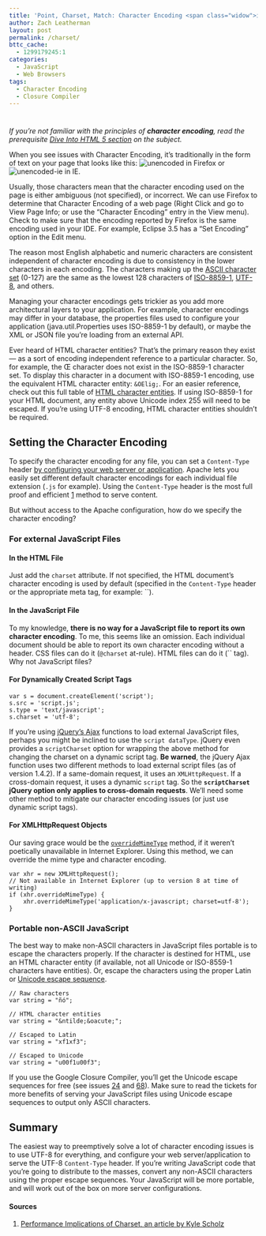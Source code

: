 ```yaml
---
title: 'Point, Charset, Match: Character Encoding <span class="widow">in JavaScript</span>'
author: Zach Leatherman
layout: post
permalink: /charset/
bttc_cache:
  - 1299179245:1
categories:
  - JavaScript
  - Web Browsers
tags:
  - Character Encoding
  - Closure Compiler
---
```

# 

*If you’re not familiar with the principles of **character encoding**, read the prerequisite [Dive Into HTML 5 section][1] on the subject.*

 [1]: http://diveintohtml5.org/semantics.html#encoding

When you see issues with Character Encoding, it’s traditionally in the form of text on your page that looks like this: ![][2] in Firefox or ![][3] in IE.

 [2]: http://www.zachleat.com/web/wp-content/uploads/2010/03/unencoded.png "unencoded"
 [3]: http://www.zachleat.com/web/wp-content/uploads/2010/03/unencoded-ie.png "unencoded-ie"

Usually, those characters mean that the character encoding used on the page is either ambiguous (not specified), or incorrect. We can use Firefox to determine that Character Encoding of a web page (Right Click and go to View Page Info; or use the “Character Encoding” entry in the View menu). Check to make sure that the encoding reported by Firefox is the same encoding used in your IDE. For example, Eclipse 3.5 has a “Set Encoding” option in the Edit menu.

The reason most English alphabetic and numeric characters are consistent independent of character encoding is due to consistency in the lower characters in each encoding. The characters making up the [ASCII character set][4] (0-127) are the same as the lowest 128 characters of [ISO-8859-1][5], [UTF-8][6], and others.

 [4]: http://www.asciitable.com/
 [5]: http://en.wikipedia.org/wiki/ISO/IEC_8859-1#ISO-8859-1
 [6]: http://www.utf8-chartable.de/

Managing your character encodings gets trickier as you add more architectural layers to your application. For example, character encodings may differ in your database, the properties files used to configure your application (java.util.Properties uses ISO-8859-1 by default), or maybe the XML or JSON file you’re loading from an external API.

Ever heard of HTML character entities? That’s the primary reason they exist — as a sort of encoding independent reference to a particular character. So, for example, the Œ character does not exist in the ISO-8859-1 character set. To display this character in a document with ISO-8859-1 encoding, use the equivalent HTML character entity: `&OElig;`. For an easier reference, check out this full table of [HTML character entities][7]. If using ISO-8859-1 for your HTML document, any entity above Unicode index 255 will need to be escaped. If you’re using UTF-8 encoding, HTML character entities shouldn’t be required.

 [7]: http://en.wikipedia.org/wiki/List_of_XML_and_HTML_character_entity_references

## Setting the Character Encoding

To specify the character encoding for any file, you can set a `Content-Type` header [by configuring your web server or application][8]. Apache lets you easily set different default character encodings for each individual file extension (`.js` for example). Using the `Content-Type` header is the most full proof and efficient [1][9] method to serve content.

 [8]: http://www.w3.org/International/O-HTTP-charset
 [9]: #performance

But without access to the Apache configuration, how do we specify the character encoding?

### For external JavaScript Files

#### In the HTML File

Just add the `charset` attribute. If not specified, the HTML document’s character encoding is used by default (specified in the `Content-Type` header or the appropriate meta tag, for example: ``).

    

#### In the JavaScript File

To my knowledge, **there is no way for a JavaScript file to report its own character encoding**. To me, this seems like an omission. Each individual document should be able to report its own character encoding without a header. CSS files can do it (`@charset` at-rule). HTML files can do it (`` tag). Why not JavaScript files?

#### For Dynamically Created Script Tags

    var s = document.createElement('script');
    s.src = 'script.js';
    s.type = 'text/javascript';
    s.charset = 'utf-8';

If you’re using [jQuery’s Ajax][10] functions to load external JavaScript files, perhaps you might be inclined to use the `script dataType`. jQuery even provides a `scriptCharset` option for wrapping the above method for changing the charset on a dynamic script tag. **Be warned**, the jQuery Ajax function uses two different methods to load external script files (as of version 1.4.2). If a same-domain request, it uses an `XMLHttpRequest`. If a cross-domain request, it uses a dynamic `script` tag. So the **`scriptCharset` jQuery option only applies to cross-domain requests**. We’ll need some other method to mitigate our character encoding issues (or just use dynamic script tags).

 [10]: http://api.jquery.com/jQuery.ajax/

#### For XMLHttpRequest Objects

Our saving grace would be the [`overrideMimeType`][11] method, if it weren’t poetically unavailable in Internet Explorer. Using this method, we can override the mime type and character encoding.

 [11]: https://developer.mozilla.org/en/XMLHttpRequest#overrideMimeType()

    var xhr = new XMLHttpRequest();
    // Not available in Internet Explorer (up to version 8 at time of writing)
    if (xhr.overrideMimeType) {
        xhr.overrideMimeType('application/x-javascript; charset=utf-8');
    }

### Portable non-ASCII JavaScript

The best way to make non-ASCII characters in JavaScript files portable is to escape the characters properly. If the character is destined for HTML, use an HTML character entity (if available, not all Unicode or ISO-8559-1 characters have entities). Or, escape the characters using the proper Latin or [Unicode escape sequence][12].

 [12]: https://developer.mozilla.org/en/Core_JavaScript_1.5_Guide/Unicode

    // Raw characters
    var string = "ñó";

    // HTML character entities
    var string = "&ntilde;&oacute;";

    // Escaped to Latin
    var string = "xf1xf3";

    // Escaped to Unicode
    var string = "u00f1u00f3";

If you use the Google Closure Compiler, you’ll get the Unicode escape sequences for free (see issues [24][13] and [68][14]). Make sure to read the tickets for more benefits of serving your JavaScript files using Unicode escape sequences to output only ASCII characters.

 [13]: http://code.google.com/p/closure-compiler/issues/detail?id=24
 [14]: http://code.google.com/p/closure-compiler/issues/detail?id=68

## Summary

The easiest way to preemptively solve a lot of character encoding issues is to use UTF-8 for everything, and configure your web server/application to serve the UTF-8 `Content-Type` header. If you’re writing JavaScript code that you’re going to distribute to the masses, convert any non-ASCII characters using the proper escape sequences. Your JavaScript will be more portable, and will work out of the box on more server configurations.

#### Sources

1.  [Performance Implications of Charset, an article by Kyle Scholz][15]

 [15]: http://www.kylescholz.com/blog/2010/01/performance_implications_of_charset.html